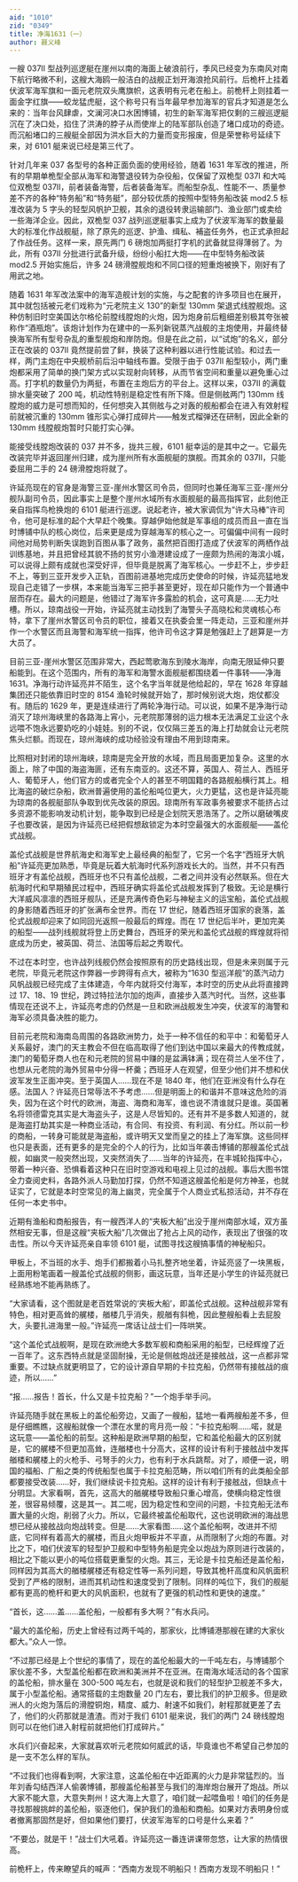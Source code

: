 ```yaml
---
aid: "1010"
zid: "0349"
title: 净海1631（一）
author: 聂义峰
---
```


一艘 037II 型战列巡逻艇在崖州以南的海面上破浪前行，季风已经变为东南风对南下航行略微不利，这艘大海鸥一般洁白的战舰正划开海浪抢风前行。后桅杆上挂着伏波军海军旗和一面元老院双头鹰旗帜，这表明有元老在船上。前桅杆上则挂着一面金字红旗——蛟龙猛虎艇，这个称号只有当年最早参加海军的官兵才知道是怎么来的：当年台风肆虐，文澜河决口水困博铺，初生的新军海军把仅剩的三艘巡逻艇沉在了决口处，掐住了洪涛的脖子从而使岸上的陆军部队创造了堵口成功的奇迹。而沉船堵口的三艘艇全部因为洪水巨大的力量而变形报废，但是荣誉称号延续下来，对 6101 艇来说已经是第三代了。

针对几年来 037 各型号的各种正面负面的使用经验，随着 1631 年军改的推进，所有的早期单桅型全部从海军和海警退役转为杂役船，仅保留了双桅型 037I 和大吨位双桅型 037II，前者装备海警，后者装备海军。而船型杂乱、性能不一、质量参差不齐的各种“特务船”和“特务艇”，部分较优质的按照中型特务船改装 mod2.5 标准改装为 5 字头的轻型风帆护卫舰，其余的退役转隶运输部门、渔业部门或卖给一些海洋企业。因此，双桅型 037 战列巡逻艇事实上成为了伏波军海军的数量最大的标准化作战舰艇，除了原先的巡逻、护渔、缉私、補盗任务外，也正式承担起了作战任务。这样一来，原先两门 6 磅炮加两挺打字机的武备就显得薄弱了。为此，所有 037II 分批进行武备升级，纷纷小船扛大炮——在中型特务船改装 mod2.5 开始实施后，许多 24 磅滑膛舰炮和不同口径的短重炮被换下，刚好有了用武之地。

随着 1631 年军改法案中的海军造舰计划的实施，与之配套的许多项目也在展开，其中就包括被元老们戏称为“元老院主义 130”的新型 130mm 架退式线膛舰炮。这种仿制旧时空美国达尔格伦前膛线膛炮的火炮，因为炮身前后粗细差别极其夸张被称作“酒瓶炮”。该炮计划作为在建中的一系列新锐蒸汽战舰的主炮使用，并最终替换海军所有型号杂乱的重型舰炮和岸防炮。但是在此之前，以“试炮”的名义，部分正在改装的 037II 竟然提前尝了鲜，换装了这种利器以进行性能试验。和过去一样，两门主炮在中央舰桥前后沿中轴线布置。受限于由于 037II 船型较小，两门重炮都采用了简单的换门架方式以实现射向转移，从而节省空间和重量以避免重心过高。打字机的数量仍为两挺，布置在主炮后方的平台上。这样以来，037II 的满载排水量突破了 200 吨，机动性特别是稳定性有所下降。但是侧舷两门 130mm 线膛炮的威力是可想而知的，任何想突入其侧舷与之对轰的舰船都会在进入有效射程前就被沉重的 130mm 锥形实心弹打成碎片——触发式榴弹还在研制，因此全新的 130mm 线膛舰炮暂时只能打实心弹。

能接受线膛炮改装的 037 并不多，拢共三艘，6101 艇幸运的是其中之一。它最先改装完毕并返回崖州归建，成为崖州所有水面舰艇的旗舰。而其余的 037II，只能委屈用二手的 24 磅滑膛炮将就了。

许延亮现在的官身是海警三亚-崖州水警区司令员，但同时也兼任海军三亚-崖州分舰队副司令员，因此事实上是整个崖州水域所有水面舰艇的最高指挥官，此刻他正亲自指挥鸟枪换炮的 6101 艇进行巡逻。说起老许，被大家调侃为“许大马棒”许司令，他可是标准的起个大早赶个晚集。穿越伊始他就是军事组的成员而且一直在当时博铺中队的核心岗位，后来更是成为穿越海军的核心之一。可偏偏中间有一段时间他对局势判断失误跑到百图从事了政务，虽然把百图打造成了伏波军的两栖作战训练基地，并且把曾经其貌不扬的贫穷小渔港建设成了一座颇为热闹的海滨小城，可以说得上颇有成就也深受好评，但毕竟是脱离了海军核心。一步赶不上，步步赶不上，等到三亚开发步入正轨，百图前进基地完成历史使命的时候，许延亮猛地发现自己走错了一步棋，本来能当海军三把手甚至更好，现在却只能作为一个普通中层而存在。最大的问题是，他错过了海军许多露脸的机会，这可真是……无力吐槽。所以，琼南战役一开始，许延亮就主动找到了海警头子高晓松和灵魂核心布特，拿下了崖州水警区司令员的职位，接着又在执委会里一阵走动，三亚和崖州并作一个水警区而且海警和海军统一指挥，他许司令这才算是勉强赶上了趟算是一方大员了。

目前三亚-崖州水警区范围非常大，西起莺歌海东到陵水海岸，向南无限延伸只要船能到。在这个范围内，所有的海军和海警水面舰艇都围绕着一件事转——净海 1631。净海行动许延亮并不陌生，这个名字当年就是他给起的，早在 1628 年穿越集团还只能依靠旧时空的 8154 渔轮时候就开始了，那时候别说大炮，炮仗都没有。随后的 1629 年，更是连续进行了两轮净海行动。可以说，如果不是净海行动消灭了琼州海峡里的各路海上宵小，元老院那薄弱的运力根本无法满足工业这个永远喂不饱永远要奶吃的小娃娃。别的不说，仅仅隔三差五的海上打劫就会让元老院焦头烂额。而现在，琼州海峡的成功经验没有理由不用到琼南来。

比照相对封闭的琼州海峡，琼南是完全开放的水域，而且局面更加复杂。这里的水面上，除了中国的海盗海匪，还有东南亚的。这还不算，英国人、荷兰人、西班牙人、葡萄牙人，他们官方的或者完全个人的甚至不明国籍的各路舰船横行其上。相比海盗的破烂杂船，欧洲普遍使用的盖伦船吨位更大，火力更猛，这也是许延亮能为琼南的各舰艇部队争取到优先改装的原因。琼南所有军政事务被要求不能挤占过多资源不能影响发动机计划，能争取到已经是企划院天恩浩荡了。之所以磨破嘴皮子也要改装，是因为许延亮已经把假想敌锁定为本时空最强大的水面舰艇——盖伦式战舰。

盖伦式战舰是世界航海史和海军史上最经典的船型了，它另一个名字“西班牙大帆船”许延亮更加熟悉，毕竟是玩着大航海时代系列游戏长大的。当然，并不只有西班牙才有盖伦战舰，西班牙也不只有盖伦战舰，二者之间并没有必然联系。但在大航海时代和早期殖民过程中，西班牙确实将盖伦式战舰发挥到了极致。无论是横行大洋威风凛凛的西班牙舰队，还是充满传奇色彩与神秘主义的运宝船，盖伦式战舰的身影随着西班牙的扩张满布全世界。而在 17 世纪，随着西班牙国家的衰落，盖伦式战舰却迎来了如同回光返照一般最后的辉煌。而在 17 世纪后半叶，更加完美的船型——战列线舰就将登上历史舞台，西班牙的荣光和盖伦式战舰的辉煌就将彻底成为历史，被英国、荷兰、法国等后起之秀取代。

不过在本时空，也许战列线舰仍然会按照原有的历史路线出现，但是未来则属于元老院，毕竟元老院这作弊器一步跨得有点大，被称为“1630 型巡洋舰”的蒸汽动力风帆战舰已经完成了主体建造，今年内就将交付海军，本时空的历史从此将直接跨过 17、18、19 世纪，跨过特拉法尔加的炮声，直接步入蒸汽时代。当然，这些事情现在还说不上，许延亮考虑的仍然是一旦和欧洲战舰发生冲突，伏波军的海警和海军必须具备决胜的能力。

目前元老院和海南岛周围的各路欧洲势力，处于一种不信任的和平中：和葡萄牙人关系最好，澳门的天主教会不但在临高取得了他们到达中国以来最大的传教成就，澳门的葡萄牙商人也在和元老院的贸易中赚的是盆满钵满；现在荷兰人坐不住了，也想从元老院的海外贸易中分得一杯羹；西班牙人在观望，但至少他们并不想和伏波军发生正面冲突。至于英国人……现在不是 1840 年，他们在亚洲没有什么存在感。法国人？许延亮日常辱法不予考虑……但是明面上的和谐并不意味这危险的消失，因为在这个时代的欧洲，海盗、海商和海军，谁也说不清谁就只是谁。英国著名将领德雷克其实是大海盗头子，这是人尽皆知的。还有并不是多数人知道的，就是海盗打劫其实是一种商业活动，有合同、有投资、有利润、有分红。所以前一秒的商船，一转身可能就是海盗船，或许明天又堂而皇之的挂上了海军旗。这些同样也只是表面，还有更多的是完全的个人的行为，比如当年袭击博铺的那艘盖伦式战舰，如幽灵一般突然出现，又突然消失了……当年的许延亮，在丰城轮指挥中心，带着一种兴奋、恐惧看着这种只在旧时空游戏和电视上见过的战舰。事后大图书馆全力查阅史料，各路外派人马勤加打探，仍然不知道这艘盖伦船是何方神圣，也就证实了，它就是本时空常见的海上幽灵，完全属于个人商业式私掠活动，并不存在任何一本史书中。

近期有渔船和商船报告，有一艘西洋人的“夹板大船”出没于崖州南部水域，双方虽然相安无事，但是这艘“夹板大船”几次做出了抢占上风的动作，表现出了很强的攻击性。所以今天许延亮亲自率领 6101 艇，试图寻找这艘搞事情的神秘船只。

甲板上，不当班的水手、炮手们都搬着小马扎整齐地坐着，许延亮竖了一块黑板，上面用粉笔画着一艘盖伦式战舰的侧影，画这玩意，当年还是小学生的许延亮就已经熟练地不能再熟练了。

“大家请看，这个图就是老百姓常说的‘夹板大船’，即盖伦式战舰。这种战舰非常有特色，相对更高耸的艉楼，艏楼几乎消失，舰艏有斜桅，因此整艘船看上去屁股大，头要扎进海里一般。”许延亮一席话让战士们一阵哄笑。

“这个盖伦式战舰啊，是现在欧洲绝大多数军舰和商船采用的船型，已经辉煌了近一百年了。这东西特点就是坚固耐操，无论是侧舷炮战还是接舷战，这一点都非常重要。不过缺点就更明显了，它的设计源自早期的卡拉克船，仍然带有接舷战的痕迹，所以……”

“报……报告！首长，什么又是卡拉克船？”一个炮手举手问。

许延亮随手就在黑板上的盖伦船旁边，又画了一艘船，猛地一看两艘船差不多，但是仔细瞧瞧，这艘船就像一个漂在水里的弯月亮一般：“卡拉克船啊……喏，就是这玩意——盖伦船的前型。这种船是欧洲早期的船型，它和盖伦船最大的区别就是，它的艉楼不但更加高耸，连艏楼也十分高大，这样的设计有利于接舷战中发挥艏楼和艉楼上的火枪手、弓弩手的火力，也有利于水兵跳帮。对了，顺便一说，明国的福船、广船之类的传统船型也属于卡拉克船范畴，所以咱们所有的此类船全部都要接受改装……好，我们继续说卡拉克船。这样的设计有利于接舷战，但缺点十分明显。大家看啊，首先，这高大的艏艉楼导致船只重心增高，使横向稳定性很差，很容易倾覆，这是其一。其二呢，因为稳定性和空间的问题，卡拉克船无法布置大量的火炮，削弱了火力。所以，它最终被盖伦船取代，这也说明欧洲的海战思想已经从接舷战向炮战转变。但是……大家看图……这个盖伦船啊，改进并不彻底，它同样有着高大的艉楼，而且火炮甲板并不平直，从而限制了火炮的布置。对比之下，咱们伏波军的轻型护卫舰和中型特务船是完全以炮战为原则进行改装的，相比之下能以更小的吨位搭载更重型的火炮。其三，无论是卡拉克船还是盖伦船，同样因为其高大的艏楼艉楼还有稳定性等一系列问题，导致其桅杆高度和风帆面积受到了严格的限制，进而其机动性和速度受到了限制。同样的吨位下，我们的舰艇都有更高的桅杆和更大的风帆面积，也就有了更强的机动性和更快的速度。”

“首长，这……盖……盖伦船，一般都有多大啊？”有水兵问。

“最大的盖伦船，历史上曾经有过两千吨的，那家伙，比博铺港那艘在建的大家伙都大。”众人一惊。

“不过那已经是上个世纪的事情了，现在的盖伦船最大的一千吨左右，与博铺那个家伙差不多，大型盖伦船都在欧洲和美洲并不在亚洲。在南海水域活动的各个国家的盖伦船，排水量在 300-500 吨左右，也就是说和我们的轻型护卫舰差不多大，属于小型盖伦船。通常搭载的主炮数量 20 门左右，要比我们的护卫舰多。但是欧洲人的火炮为落后的滑膛铜炮，精度、威力、射速不如我们，射程那就更差了去了，他们的火药那就是渣渣。而对于我们 6101 艇来说，我们的两门 24 磅线膛炮则可以在他们进入射程前就把他们打成碎片。”

水兵们兴奋起来，大家就喜欢听元老院如何威武的话，毕竟谁也不希望自己参加的是一支不怎么样的军队。

“不过我们也得看到啊，大家注意，这盖伦船在中近距离的火力是非常猛烈的。当年刘香勾结西洋人偷袭博铺，那艘盖伦船甚至与我们的海岸炮台展开了炮战。所以大家不能大意，大意失荆州！这大海上大意了，咱们就一起喂鱼啦！咱们的任务是寻找那艘挑衅的盖伦船，驱逐他们，保护我们的渔船和商船。如果对方表明身份或者撤离那固然是好，但如果他们要打，伏波军海军的口号是什么来着？”

“不要怂，就是干！”战士们大吼着。许延亮这一番连讲课带忽悠，让大家的热情很高。

前桅杆上，传来瞭望兵的喊声：“西南方发现不明船只！西南方发现不明船只！”
